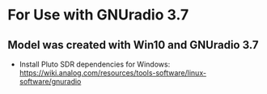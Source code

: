 # For Use with GNUradio 3.7

## Model was created with Win10 and GNUradio 3.7
* Install Pluto SDR dependencies for Windows: https://wiki.analog.com/resources/tools-software/linux-software/gnuradio 
